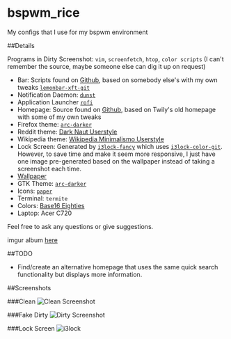 # bspwm_rice
My configs that I use for my bspwm environment

##Details

Programs in Dirty Screenshot: `vim`, `screenfetch`, `htop`, `color scripts` (I can't remember the source, maybe someone else can dig it up on request)

 * Bar: Scripts found on [Github](https://github.com/zachbwh/bspwm_rice), based on somebody else's with my own tweaks [`lemonbar-xft-git`]( https://github.com/krypt-n/bar)
 * Notification Daemon: [`dunst`](https://github.com/knopwob/dunst)
 * Application Launcher [`rofi`](https://github.com/DaveDavenport/rofi)
 * Homepage: Source found on [Github](https://github.com/zachbwh/bspwm_rice), based on Twily's old homepage with some of my own tweaks
 * Firefox theme: [`arc-darker`](https://github.com/horst3180/arc-firefox-theme)
 * Reddit theme: [Dark Naut Userstyle](https://userstyles.org/styles/118049/reddit-dark-naut-style)
 * Wikipedia theme: [Wikipedia Minimalismo Userstyle](https://userstyles.org/styles/100852/wikipedia-minimalismo)
 * Lock Screen: Generated by [`i3lock-fancy`](https://github.com/meskarune/i3lock-fancy) which uses [`i3lock-color-git`]( https://github.com/eBrnd/i3lock-color). However, to save time and make it seem more responsive, I just have one image pre-generated based on the wallpaper instead of taking a screenshot each time.
 * [Wallpaper](http://i.imgur.com/fp0Jtgr.jpg)
 * GTK Theme: [`arc-darker`](https://github.com/horst3180/Arc-theme)
 * Icons: [`paper`](https://github.com/snwh/paper-icon-theme)
 * Terminal: `termite`
 * Colors: [Base16 Eighties](https://github.com/chriskempson/base16)
 * Laptop: Acer C720

Feel free to ask any questions or give suggestions.

imgur album [here](https://imgur.com/a/fQHzj)

##TODO
 * Find/create an alternative homepage that uses the same quick search functionality but displays more information.

##Screenshots

###Clean
![Clean Screenshot](https://i.imgur.com/k1W3kA6.png)

###Fake Dirty
![Dirty Screenshot](https://i.imgur.com/URT6fGT.png)

###Lock Screen
![i3lock](https://i.imgur.com/SWgq5wx.png)
